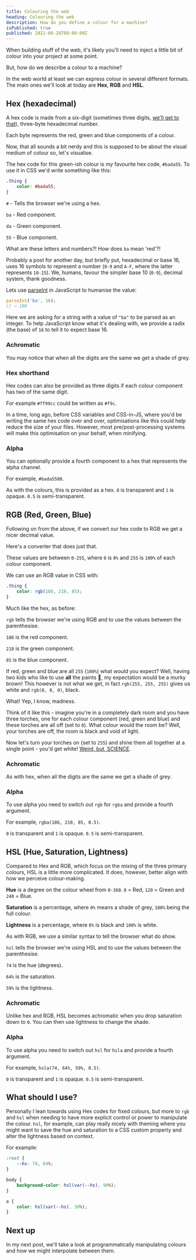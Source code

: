 ```yaml
---
title: Colouring the web
heading: Colouring the web
description: How do you define a colour for a machine?
isPublished: true
published: 2021-06-28T08:00:00Z
---
```


<script>
  import HexToRgbConverter from '$lib/projects/colour-the-web/components/HexToRgbConverter.svelte';
  import HexVisualiser from '$lib/projects/colour-the-web/components/HexVisualiser.svelte';
  import HslVisualiser from '$lib/projects/colour-the-web/components/HslVisualiser.svelte';
  import RgbVisualiser from '$lib/projects/colour-the-web/components/RgbVisualiser.svelte';
  import ColourSquare from '$lib/components/ColourSquare.svelte';
</script>

When building stuff of the web, it's likely you'll need to inject a little bit of colour into your project at some point.

But, how do we describe a colour to a machine?

In the web world at least we can express colour in several different formats. The main ones we'll look at today are **Hex**, **RGB** and **HSL**.

## Hex (hexadecimal)

A hex code is made from a six-digit (sometimes three digits, [we'll get to that](#hex-shorthand)), three-byte hexadecimal number.

Each byte represents the red, green and blue components of a colour.

Now, that all sounds a bit nerdy and this is supposed to be about the visual medium of colour so, let's visualise.

The hex code for this <ColourSquare value="#bada55">green</ColourSquare>-ish colour is my favourite hex code, `#bada55`. To use it in CSS we'd write something like this:

```css
.thing {
	color: #bada55;
}
```

`#` - Tells the browser we're using a hex.

`ba` - Red component.

`da` - Green component.

`55` - Blue component.

What are these letters and numbers?! How does `ba` mean 'red'?!

Probably a post for another day, but briefly put, hexadecimal or base 16, uses 16 symbols to represent a number (`0-9` and `A-F`, where the latter represents `10-15`). We, humans, favour the simpler base 10 (`0-9`), decimal system, thank goodness.

Lets use [parseInt](https://developer.mozilla.org/en-US/docs/Web/JavaScript/Reference/Global_Objects/parseInt) in JavaScript to humanise the value:

```js
parseInt('ba', 16);
// → 186
```

Here we are asking for a string with a value of `"ba"` to be parsed as an integer. To help JavaScript know what it's dealing with, we provide a radix (the base) of `16` to tell it to expect base 16.

<HexVisualiser value="#bada55" />

### Achromatic

You may notice that when all the digits are the same we get a shade of grey.

### Hex shorthand

Hex codes can also be provided as three digits if each colour component has two of the same digit.

For example `#ff99cc` could be written as `#f9c`.

In a time, long ago, before CSS variables and CSS-in-JS, where you'd be writing the same hex code over and over, optimisations like this could help reduce the size of your files. However, most pre/post-processing systems will make this optimisation on your behalf, when minifying.

### Alpha

You can optionally provide a fourth component to a hex that represents the alpha channel.

For example, `#bada5580`.

As with the colours, this is provided as a hex. `0` is transparent and `1` is opaque. `0.5` is semi-transparent.

## RGB (Red, Green, Blue)

Following on from the above, if we convert our hex code to RGB we get a nicer decimal value.

Here's a converter that does just that.

<HexToRgbConverter value="#bada55" />

These values are between `0-255`, where `0` is `0%` and `255` is `100%` of each colour component.

We can use an RGB value in CSS with:

```css
.thing {
	color: rgb(186, 218, 85);
}
```

Much like the hex, as before:

`rgb` tells the browser we're using RGB and to use the values between the parenthesise.

`186` is the red component.

`218` is the green component.

`85` is the blue component.

If red, green and blue are all `255` (`100%`) what would you expect? Well, having two kids who like to use **all** the paints 🙈, my expectation would be a murky brown! This however is not what we get, in fact `rgb(255, 255, 255)` gives us <ColourSquare value="rgb(255,255,255)">white</ColourSquare> and `rgb(0, 0, 0)`, <ColourSquare value="rgb(0,0,0)">black</ColourSquare>.

What! Yep, I know, madness.

Think of it like this - imagine you're in a completely dark room and you have three torches, one for each colour component (red, green and blue) and these torches are all off (set to `0`). What colour would the room be? Well, your torches are off, the room is black and void of light.

Now let's turn your torches on (set to `255`) and shine them all together at a single point - you'd get white! [Weird, but, SCIENCE](https://youtu.be/kEnz_3miiAc).

<RgbVisualiser  value="#bada55" />

### Achromatic

As with hex, when all the digits are the same we get a shade of grey.

### Alpha

To use alpha you need to switch out `rgb` for `rgba` and provide a fourth argument.

For example, `rgba(186, 218, 85, 0.5)`.

`0` is transparent and `1` is opaque. `0.5` is semi-transparent.

## HSL (Hue, Saturation, Lightness)

Compared to Hex and RGB, which focus on the mixing of the three primary colours, HSL is a little more complicated. It does, however, better align with how we perceive colour-making.

**Hue** is a degree on the colour wheel from `0-360`. `0` = Red, `120` = Green and `240` = Blue.

**Saturation** is a percentage, where `0%` means a shade of grey, `100%` being the full colour.

**Lightness** is a percentage, where `0%` is black and `100%` is white.

<HslVisualiser value="#bada55" />

As with RGB, we use a similar syntax to tell the browser what do show.

`hsl` tells the browser we're using HSL and to use the values between the parenthesise.

`74` is the hue (degrees).

`64%` is the saturation.

`59%` is the lightness.

### Achromatic

Unlike hex and RGB, HSL becomes achromatic when you drop saturation down to `0`. You can then use lightness to change the shade.

### Alpha

To use alpha you need to switch out `hsl` for `hsla` and provide a fourth argument.

For example, `hsla(74, 64%, 59%, 0.5)`.

`0` is transparent and `1` is opaque. `0.5` is semi-transparent.

## What should I use?

Personally I lean towards using Hex codes for fixed colours, but more to `rgb` and `hsl` when needing to have more explicit control or power to manipulate the colour. `hsl`, for example, can play really nicely with theming where you might want to save the hue and saturation to a CSS custom property and alter the lightness based on context.

For example:

```css
:root {
	--hs: 74, 64%;
}

body {
	background-color: hsl(var(--hs), 90%);
}

a {
	color: hsl(var(--hs), 30%);
}
```

## Next up

In my next post, we'll take a look at programmatically manipulating colours and how we might interpolate between them.
